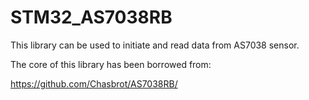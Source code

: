 # STM32_AS7038RB
This library can be used to initiate and read data from AS7038 sensor.

The core of this library has been borrowed from:

https://github.com/Chasbrot/AS7038RB/
